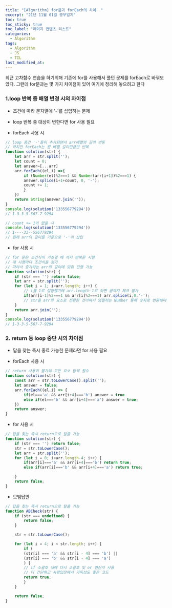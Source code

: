 ```yaml
---
title: "[Algorithm] for문과 forEach의 차이  "
excerpt: "21년 11월 01일 공부일지"
toc: true
toc_sticky: true
toc_label: "페이지 컨텐츠 리스트"
categories:
  - Algorithm
tags:
  - Algorithm
  - JS
  - TIL
last_modified_at:
---
```


최근 고차함수 연습을 하기위해 기존에 for를 사용해서 풀던 문제를 forEach로 바꿔보았다. 그런데 for문과는 몇 가지 차이점이 있어 여기에 정리해 놓으려고 한다

### **1.loop 반복 중 배열 변경 시의 차이점**

- 조건에 따라 문자열에 '-'를 삽입하는 문제
- loop 반복 중 대상이 변한다면 for 사용 필요

- forEach 사용 시
```javascript
// loop 중간 '-'들이 추가되면서 arr배열의 길이 변동
// 하지만 forEach는 원 배열 길이만큼만 반복
function solution(str) {
    let arr = str.split('');
    let count = 0;
    let answer=[...arr] 
    arr.forEach((el,i) =>{
        if (Number(el)%2===1 && Number(arr[i+1])%2===1) {
        answer.splice(i+1+count, 0, '-');
        count += 1;
        }
    })
    return String(answer.join(''));
}
console.log(solution('133556779294'))
// 1-3-3-5-567-7-9294

// count += 1이 없을 시
console.log(solution('133556779294'))
// 1----33--556779294
// 원래 arr의 길이를 기준으로 '-'이 삽입
```

- for 사용 시
```javascript
// for 문은 조건식이 거짓일 때 까지 반복문 시행
// 매 시행마다 조건식을 평가
// 따라서 증가하는 arr의 길이에 맞춰 진행 가능
function solution(str) {
    if (str === '') return false;
    let arr = str.split('');
    for (let i = 1; i<arr.length; i++) {
        // i를 1로 설정했기에 arr.length-1로 하면 끝까지 체크 불가
        if(arr[i-1]%2===1 && arr[i]%2===1) arr.splice(i,0,'-');
        // str을 arr의 요소로 전환한 것이여서 엄밀히는 Number 통해 숫자로 변환해야 함
    } 
    return arr.join('');
}
console.log(solution('133556779294'))
// 1-3-3-5-567-7-9294
```

### **2. return 등 loop 중단 시의 차이점**
- 답을 찾는 즉시 종료 가능한 문제라면 for 사용 필요

- forEach 사용 시
```javascript
// return 사용이 불가해 모든 요소 탐색 필수
function solution(str) {
    const arr = str.toLowerCase().split('');
    let answer = false;
    arr.forEach((el,i) => {
        if(el==='a' && arr[i+4]==='b') answer = true
        else if(el==='b' && arr[i+4]==='a') answer = true;
    })
    return answer;
}
```

- for 사용 시
```javascript
// 답을 찾는 즉시 return으로 탈출 가능
function solution(str) {
    if (str === '') return false;
    str = str.toLowerCase();
    let arr = str.split('');
    for (let i = 0; i<arr.length-4; i++) {
        if(arr[i]==='a' && arr[i+4]==='b') return true;
        else if(arr[i]==='b' && arr[i+4]==='a') return true;

    } 
    return false;
}
```
- 모범답안
```javascript
// 답을 찾는 즉시 return으로 탈출 가능
function ABCheck(str) {
    if (str === undefined) {
        return false;
    }

    str = str.toLowerCase();

    for (let i = 4; i < str.length; i++) {
        if (
        (str[i] === 'a' && str[i - 4] === 'b') ||
        (str[i] === 'b' && str[i - 4] === 'a')
        ) {
        // if 소괄호 내에 다시 소괄호 및 or 연산자 사용
        // 더 간단하고 사람입장에서 가독성도 좋은 코드
        return true;
        }
    }

    return false;
}
```
